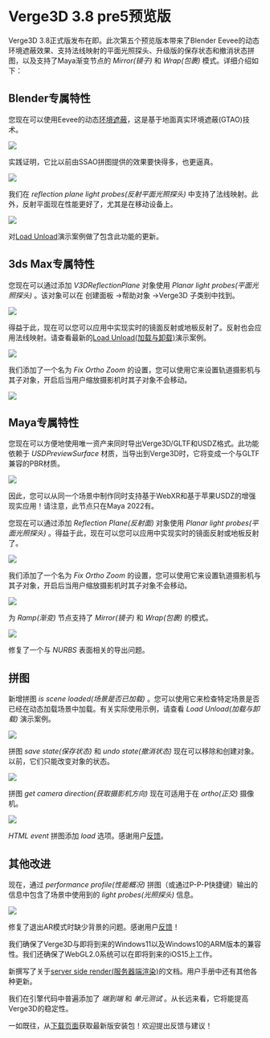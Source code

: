 # Verge3D 3.8 pre5预览版

Verge3D 3.8正式版发布在即。此次第五个预览版本带来了Blender Eevee的动态环境遮蔽效果、支持法线映射的平面光照探头、升级版的保存状态和撤消状态拼图，以及支持了Maya渐变节点的 _Mirror(镜子)_ 和 _Wrap(包裹)_ 模式。详细介绍如下：

## Blender专属特性

您现在可以使用Eevee的动态[环境遮蔽](https://docs.blender.org/manual/en/latest/render/cycles/world_settings.html#ambient-occlusion)，这是基于地面真实环境遮蔽(GTAO)技术。

![](https://www.soft8soft.com/wp-content/uploads/2021/09/blender-ao-settings.png)

实践证明，它比以前由SSAO拼图提供的效果要快得多，也更逼真。

![](https://www.soft8soft.com/wp-content/uploads/2021/09/blender-ambient-occlusion-3.8pre5.jpg)

我们在 _reflection plane light probes(反射平面光照探头)_ 中支持了法线映射。此外，反射平面现在性能更好了，尤其是在移动设备上。

![](https://www.soft8soft.com/wp-content/uploads/2021/09/blender-load-unload-demo-with-normalmap.jpg)

对[Load Unload](https://cdn.soft8soft.com/demo/applications/load_unload/load_unload.html)演示案例做了包含此功能的更新。

## 3ds Max专属特性

您现在可以通过添加 _V3DReflectionPlane_ 对象使用 _Planar light probes(平面光照探头)_ 。该对象可以在 创建面板 ->帮助对象 ->Verge3D 子类别中找到。

![](https://www.soft8soft.com/wp-content/uploads/2021/09/max-light-probe-reflection-plane-create.jpg)

得益于此，现在可以您可以应用中实现实时的镜面反射或地板反射了。反射也会应用法线映射。请查看最新的[Load Unload(加载与卸载)](https://cdn.soft8soft.com/demo/applications/load_unload_max/load_unload.html)演示案例。

![](https://www.soft8soft.com/wp-content/uploads/2021/09/max-load-unload-demo.jpg)

我们添加了一个名为 _Fix Ortho Zoom_ 的设置，您可以使用它来设置轨道摄影机与其子对象，开启后当用户缩放摄影机时其子对象不会移动。

![](https://www.soft8soft.com/wp-content/uploads/2021/09/max-verge3d-settings-fix-ortho-zoom.png)

## Maya专属特性

您现在可以方便地使用唯一资产来同时导出Verge3D/GLTF和USDZ格式。此功能依赖于 _USDPreviewSurface_ 材质，当导出到Verge3D时，它将变成一个与GLTF兼容的PBR材质。

![](https://www.soft8soft.com/wp-content/uploads/2021/09/pbr-usd-surface-example.jpg)

因此，您可以从同一个场景中制作同时支持基于WebXR和基于苹果USDZ的增强现实应用！请注意，此节点只在Maya 2022有。

您现在可以通过添加 _Reflection Plane(反射面)_ 对象使用 _Planar light probes(平面光照探头)_ 。得益于此，现在可以您可以应用中实现实时的镜面反射或地板反射了。

![](https://www.soft8soft.com/wp-content/uploads/2021/09/maya-light-probe-reflection-plane-create.jpg)

我们添加了一个名为 _Fix Ortho Zoom_ 的设置，您可以使用它来设置轨道摄影机与其子对象，开启后当用户缩放摄影机时其子对象不会移动。

![](https://www.soft8soft.com/wp-content/uploads/2021/09/maya-verge3d-settings-fix-ortho-zoom.png)

为 _Ramp(渐变)_ 节点支持了 _Mirror(镜子)_ 和 _Wrap(包裹)_ 的模式。

![](https://www.soft8soft.com/wp-content/uploads/2021/09/maya-ramp-node-settings-mirror-wrap.png)

修复了一个与 _NURBS_ 表面相关的导出问题。

## 拼图

新增拼图 _is scene loaded(场景是否已加载)_ 。您可以使用它来检查特定场景是否已经在动态加载场景中加载。有关实际使用示例，请查看 _Load Unload(加载与卸载)_ 演示案例。

![](https://www.soft8soft.com/wp-content/uploads/2021/09/puzzle-is-scene-loaded.jpg)

拼图 _save state(保存状态)_ 和 _undo state(撤消状态)_ 现在可以移除和创建对象。以前，它们只能改变对象的状态。

![](https://www.soft8soft.com/wp-content/uploads/2021/09/puzzles-save-state-undo-state.png)

拼图 _get camera direction(获取摄影机方向)_ 现在可适用于在 _ortho(正交)_ 摄像机。

![](https://www.soft8soft.com/wp-content/uploads/2021/09/puzzle-get-camera-direction.png)

_HTML event_ 拼图添加 _load_ 选项。感谢用户[反馈](https://www.soft8soft.com/topic/feature-request-onload-function/)。

## 其他改进

现在，通过 _performance profile(性能概况)_ 拼图（或通过P-P-P快捷键）输出的信息中包含了场景中使用到的 _light probes(光照探头)_ 信息。

![](https://www.soft8soft.com/wp-content/uploads/2021/09/performance-profile-light-probes.png)

修复了退出AR模式时缺少背景的问题。感谢用户[反馈](https://www.soft8soft.com/topic/do-you-have-to-refresh-the-page-after-exiting-ar-mode/)！

我们确保了Verge3D与即将到来的Windows11以及Windows10的ARM版本的兼容性。我们还确保了WebGL2.0系统可以在即将到来的iOS15上工作。

新撰写了关于[server side render(服务器端渲染)](https://www.soft8soft.com/docs/manual/en/programmers_guide/Server-Side-Rendering.html)的文档。用户手册中还有其他各种更新。

我们在引擎代码中普遍添加了 _端到端_ 和 _单元测试_ 。从长远来看，它将能提高Verge3D的稳定性。

一如既往，从[下载页面](https://www.soft8soft.com/get-verge3d/)获取最新版安装包！欢迎提出反馈与建议！